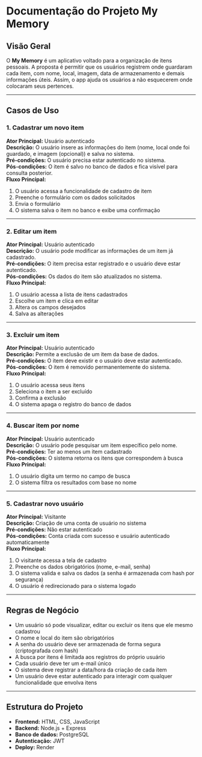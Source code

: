 # Documentação do Projeto My Memory

## Visão Geral

O **My Memory** é um aplicativo voltado para a organização de itens pessoais. A proposta é permitir que os usuários registrem onde guardaram cada item, com nome, local, imagem, data de armazenamento e demais informações úteis. Assim, o app ajuda os usuários a não esquecerem onde colocaram seus pertences.

---

## Casos de Uso

### 1. Cadastrar um novo item

**Ator Principal:** Usuário autenticado  
**Descrição:** O usuário insere as informações do item (nome, local onde foi guardado, e imagem (opcional)) e salva no sistema.  
**Pré-condições:** O usuário precisa estar autenticado no sistema.  
**Pós-condições:** O item é salvo no banco de dados e fica visível para consulta posterior.  
**Fluxo Principal:**
1. O usuário acessa a funcionalidade de cadastro de item
2. Preenche o formulário com os dados solicitados
3. Envia o formulário
4. O sistema salva o item no banco e exibe uma confirmação

---

### 2. Editar um item

**Ator Principal:** Usuário autenticado  
**Descrição:** O usuário pode modificar as informações de um item já cadastrado.  
**Pré-condições:** O item precisa estar registrado e o usuário deve estar autenticado.  
**Pós-condições:** Os dados do item são atualizados no sistema.  
**Fluxo Principal:**
1. O usuário acessa a lista de itens cadastrados
2. Escolhe um item e clica em editar
3. Altera os campos desejados
4. Salva as alterações

---

### 3. Excluir um item

**Ator Principal:** Usuário autenticado  
**Descrição:** Permite a exclusão de um item da base de dados.  
**Pré-condições:** O item deve existir e o usuário deve estar autenticado.  
**Pós-condições:** O item é removido permanentemente do sistema.  
**Fluxo Principal:**
1. O usuário acessa seus itens
2. Seleciona o item a ser excluído
3. Confirma a exclusão
4. O sistema apaga o registro do banco de dados

---

### 4. Buscar item por nome

**Ator Principal:** Usuário autenticado  
**Descrição:** O usuário pode pesquisar um item específico pelo nome.  
**Pré-condições:** Ter ao menos um item cadastrado  
**Pós-condições:** O sistema retorna os itens que correspondem à busca  
**Fluxo Principal:**
1. O usuário digita um termo no campo de busca
2. O sistema filtra os resultados com base no nome

---

### 5. Cadastrar novo usuário

**Ator Principal:** Visitante  
**Descrição:** Criação de uma conta de usuário no sistema  
**Pré-condições:** Não estar autenticado  
**Pós-condições:** Conta criada com sucesso e usuário autenticado automaticamente  
**Fluxo Principal:**
1. O visitante acessa a tela de cadastro
2. Preenche os dados obrigatórios (nome, e-mail, senha)
3. O sistema valida e salva os dados (a senha é armazenada com hash por segurança)
4. O usuário é redirecionado para o sistema logado

---

## Regras de Negócio

- Um usuário só pode visualizar, editar ou excluir os itens que ele mesmo cadastrou
- O nome e local do item são obrigatórios
- A senha do usuário deve ser armazenada de forma segura (criptografada com hash)
- A busca por itens é limitada aos registros do próprio usuário
- Cada usuário deve ter um e-mail único
- O sistema deve registrar a data/hora da criação de cada item
- Um usuário deve estar autenticado para interagir com qualquer funcionalidade que envolva itens

---

## Estrutura do Projeto

- **Frontend:** HTML, CSS, JavaScript
- **Backend:** Node.js + Express 
- **Banco de dados:** PostgreSQL
- **Autenticação:** JWT
- **Deploy:** Render


